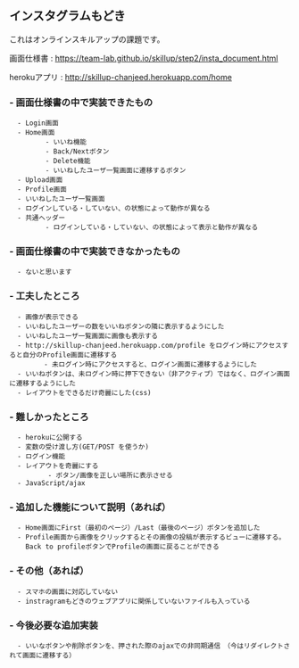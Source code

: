 ## インスタグラムもどき

これはオンラインスキルアップの課題です。

画面仕様書 : https://team-lab.github.io/skillup/step2/insta_document.html

herokuアプリ : http://skillup-chanjeed.herokuapp.com/home

### - 画面仕様書の中で実装できたもの

      - Login画面
      - Home画面
             - いいね機能
             - Back/Nextボタン
             - Delete機能
             - いいねしたユーザ一覧画面に遷移するボタン
      - Upload画面
      - Profile画面
      - いいねしたユーザ一覧画面
      - ログインしている・していない、の状態によって動作が異なる
      - 共通ヘッダー
             - ログインしている・していない、の状態によって表示と動作が異なる

### - 画面仕様書の中で実装できなかったもの

      - ないと思います


### - 工夫したところ

      - 画像が表示できる
      - いいねしたユーザーの数をいいねボタンの隣に表示するようにした
      - いいねしたユーザ一覧画面に画像も表示する
      - http://skillup-chanjeed.herokuapp.com/profile をログイン時にアクセスすると自分のProfile画面に遷移する
      　　　　- 未ログイン時にアクセスすると、ログイン画面に遷移するようにした
      - いいねボタンは、未ログイン時に押下できない（非アクティブ）ではなく、ログイン画面に遷移するようにした
      - レイアウトをできるだけ奇麗にした(css)

### - 難しかったところ

      - herokuに公開する
      - 変数の受け渡し方(GET/POST を使うか)
      - ログイン機能
      - レイアウトを奇麗にする
      　　　　 - ボタン/画像を正しい場所に表示させる
      - JavaScript/ajax

### - 追加した機能について説明（あれば）

      - Home画面にFirst（最初のページ）/Last（最後のページ）ボタンを追加した
      - Profile画面から画像をクリックするとその画像の投稿が表示するビューに遷移する。
        Back to profileボタンでProfileの画面に戻ることができる

### - その他（あれば）

      - スマホの画面に対応していない
      - instragramもどきのウェブアプリに関係していないファイルも入っている

### - 今後必要な追加実装

      - いいなボタンや削除ボタンを、押された際のajaxでの非同期通信　（今はリダイレクトされて画面に遷移する）
